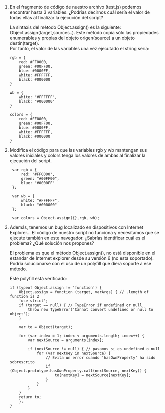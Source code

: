 
1.  En el fragmento de código de nuestro archivo (test.js) podemos encontrar hasta 3 variables. ¿Podrías decirnos cuál sería el valor de todas ellas al finalizar la ejecución del script?

    La sintaxis del método Object.assign() es la siguiente:
    Object.assign(target,sources..). Este método copia sólo las propiedades enumerables y propias del objeto origen(source) a un objeto destin(target).  
    Por tanto, el valor de las variables una vez ejecutado el string sería:
    
        rgb = {
            red: #FF0000,
            green: #00FF00,
            blue: #0000FF,
            white: #FFFFFF,
            black: #000000
        }

        wb = {
            white: "#FFFFFF",
            black: "#000000"
        }

        colors = {
            red: #FF0000,
            green: #00FF00,
            blue: #0000FF,
            white: #FFFFFF,
            black: #000000
        }

2. Modifica el código para que las variables rgb y wb mantengan sus valores iniciales y colors tenga los valores de ambas al finalizar la ejecución del script.

        var rgb = {
            red: "#FF0000",
            green: "#00FF00",
            blue: "#0000FF"
        };

        var wb = {
            white: "#FFFFFF",
            black: "#000000"
        };

        var colors = Object.assign({},rgb, wb);

3.  Además, tenemos un bug localizado en dispositivos con Internet Explorer… El código de nuestro script no funciona y necesitamos que se ejecute también en este navegador. ¿Sabrías identificar cuál es el problema? ¿Qué solución nos propones?

    El problema es que el método Object.assign(), no está disponible en el estandar de Internet explorer desde su versión 6 (no esta soportado).
    Podría solucionarse con el uso de un polyfill que diera soporte a ese método.

    Este polyfill está verificado:
    
        if (typeof Object.assign != 'function') {
            Object.assign = function (target, varArgs) { // .length of function is 2
            'use strict';
            if (target == null) { // TypeError if undefined or null
                throw new TypeError('Cannot convert undefined or null to object');
            }

            var to = Object(target);

            for (var index = 1; index < arguments.length; index++) {
                var nextSource = arguments[index];

                if (nextSource != null) { // pasamos si es undefined o null
                    for (var nextKey in nextSource) {
                        // Evita un error cuando 'hasOwnProperty' ha sido sobrescrito
                        if (Object.prototype.hasOwnProperty.call(nextSource, nextKey)) {
                            to[nextKey] = nextSource[nextKey];
                        }
                    }
                }
            }
            return to;
            };
        }
